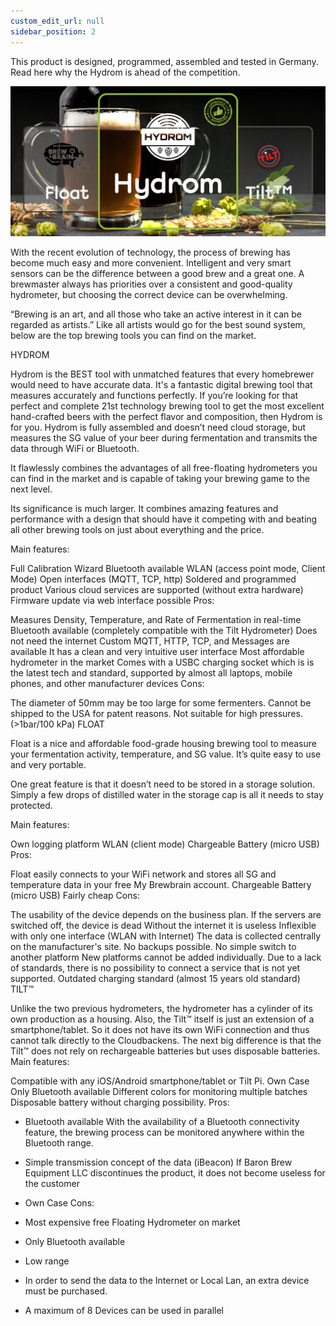 ```yaml
---
custom_edit_url: null
sidebar_position: 2
---
```



This product is designed, programmed, assembled and tested in Germany. 
Read here why the Hydrom is ahead of the competition.


![Banner comparison competitors](./FloatHydromTilt.jpg)

With the recent evolution of technology, the process of brewing has become much easy and more convenient. Intelligent and very smart sensors can be the difference between a good brew and a great one. A brewmaster always has priorities over a consistent and good-quality hydrometer, but choosing the correct device can be overwhelming.

“Brewing is an art, and all those who take an active interest in it can be regarded as artists.” Like all artists would go for the best sound system, below are the top brewing tools you can find on the market.


HYDROM

Hydrom is the BEST tool with unmatched features that every homebrewer would need to have accurate data. It's a fantastic digital brewing tool that measures accurately and functions perfectly. If you’re looking for that perfect and complete 21st technology brewing tool to get the most excellent hand-crafted beers with the perfect flavor and composition, then Hydrom is for you. Hydrom is fully assembled and doesn’t need cloud storage, but measures the SG value of your beer during fermentation and transmits the data through WiFi or Bluetooth.

It flawlessly combines the advantages of all free-floating hydrometers you can find in the market and is capable of taking your brewing game to the next level.

Its significance is much larger. It combines amazing features and performance with a design that should have it competing with and beating all other brewing tools on just about everything and the price.

Main features:

Full Calibration Wizard
Bluetooth available
WLAN (access point mode, Client Mode)
Open interfaces (MQTT, TCP, http)
Soldered and programmed product
Various cloud services are supported (without extra hardware)
Firmware update via web interface possible
Pros:

Measures Density, Temperature, and Rate of Fermentation in real-time
Bluetooth available (completely compatible with the Tilt Hydrometer)
Does not need the internet
Custom MQTT, HTTP, TCP, and Messages are available
It has a clean and very intuitive user interface
Most affordable hydrometer in the market
Comes with a USBC charging socket which is is the latest tech and standard, supported by almost all laptops, mobile phones, and other manufacturer devices
Cons:

The diameter of 50mm may be too large for some fermenters.
Cannot be shipped to the USA for patent reasons.
Not suitable for high pressures. (>1bar/100 kPa)
FLOAT

Float is a nice and affordable food-grade housing brewing tool to measure your fermentation activity, temperature, and SG value. It’s quite easy to use and very portable.

One great feature is that it doesn’t need to be stored in a storage solution. Simply a few drops of distilled water in the storage cap is all it needs to stay protected.

Main features:

Own logging platform
WLAN (client mode)
Chargeable Battery (micro USB)
Pros:

Float easily connects to your WiFi network and stores all SG and temperature data in your free My Brewbrain account.
Chargeable Battery (micro USB)
Fairly cheap
Cons:

The usability of the device depends on the business plan.
If the servers are switched off, the device is dead
Without the internet it is useless
Inflexible with only one interface (WLAN with Internet)
The data is collected centrally on the manufacturer's site.
No backups possible.
No simple switch to another platform
New platforms cannot be added individually.
Due to a lack of standards, there is no possibility to connect a service that is not yet supported.
Outdated charging standard (almost 15 years old standard)
TILT™

Unlike the two previous hydrometers, the hydrometer has a cylinder of its own production as a housing.
Also, the Tilt™ itself is just an extension of a smartphone/tablet.
So it does not have its own WiFi connection and thus cannot talk directly to the Cloudbackens.
The next big difference is that the Tilt™ does not rely on rechargeable batteries but uses disposable batteries.
Main features:

Compatible with any iOS/Android smartphone/tablet or Tilt Pi.
Own Case
Only Bluetooth available
Different colors for monitoring multiple batches
Disposable battery without charging possibility.
Pros:

* Bluetooth available
With the availability of a Bluetooth connectivity feature, the brewing process can be monitored anywhere within the Bluetooth range.
* Simple transmission concept of the data (iBeacon)
If Baron Brew Equipment LLC discontinues the product, it does not become useless for the customer
* Own Case
Cons:

* Most expensive free Floating Hydrometer on market
* Only Bluetooth available
* Low range
* In order to send the data to the Internet or Local Lan, an extra device must be purchased.
* A maximum of 8 Devices can be used in parallel


